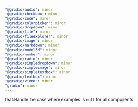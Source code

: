 ```yaml
---
"@gradio/audio": minor
"@gradio/checkbox": minor
"@gradio/code": minor
"@gradio/colorpicker": minor
"@gradio/dropdown": minor
"@gradio/file": minor
"@gradio/fileexplorer": minor
"@gradio/image": minor
"@gradio/markdown": minor
"@gradio/model3d": minor
"@gradio/number": minor
"@gradio/radio": minor
"@gradio/simpledropdown": minor
"@gradio/simpleimage": minor
"@gradio/simpletextbox": minor
"@gradio/textbox": minor
"@gradio/video": minor
"gradio": minor
---
```


feat:Handle the case where examples is `null` for all components

